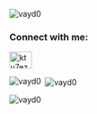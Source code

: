 <p align="left"> <img src="https://komarev.com/ghpvc/?username=vayd0&label=Profile%20views&color=0e75b6&style=flat" alt="vayd0" /> </p>

<h3 align="left">Connect with me:</h3>
<p align="left">
<a href="https://discord.gg/kty7ezFtWR" target="blank"><img align="center" src="https://raw.githubusercontent.com/rahuldkjain/github-profile-readme-generator/master/src/images/icons/Social/discord.svg" alt="kty7ezFtWR" height="30" width="40" /></a>
</p>

<p><img align="left" src="https://github-readme-stats.vercel.app/api/top-langs?username=vayd0&show_icons=true&locale=en&layout=compact" alt="vayd0" /></p>

<p>&nbsp;<img align="center" src="https://github-readme-stats.vercel.app/api?username=vayd0&show_icons=true&locale=en" alt="vayd0" /></p>

<p><img align="center" src="https://github-readme-streak-stats.herokuapp.com/?user=vayd0&" alt="vayd0" /></p>
